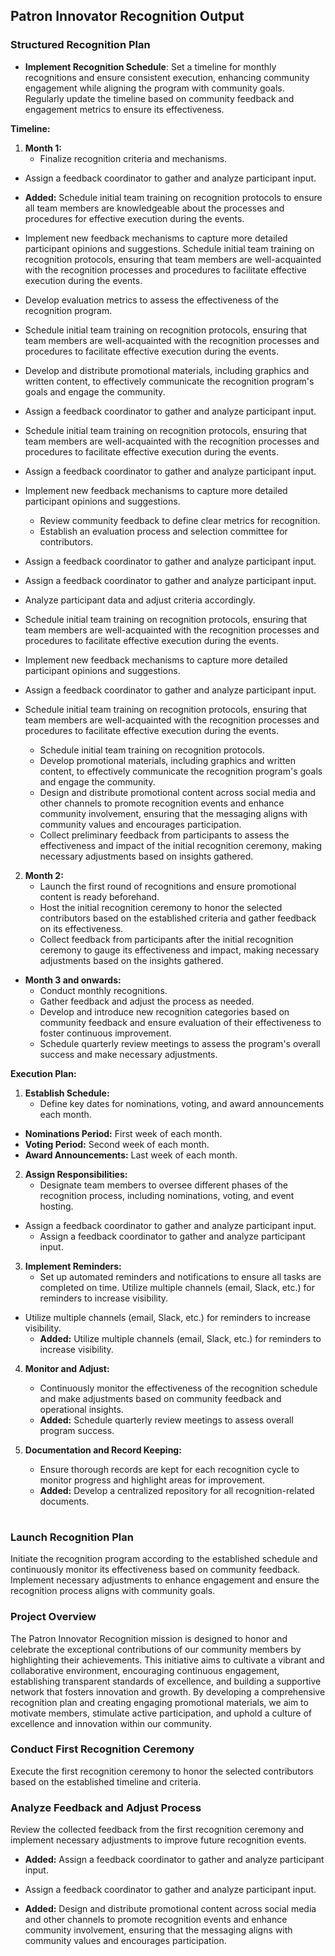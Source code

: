 ## Patron Innovator Recognition Output

### Structured Recognition Plan


- **Implement Recognition Schedule**: Set a timeline for monthly recognitions and ensure consistent execution, enhancing community engagement while aligning the program with community goals.
Regularly update the timeline based on community feedback and engagement metrics to ensure its effectiveness.

**Timeline:**
1. **Month 1:**
   - Finalize recognition criteria and mechanisms.
- Assign a feedback coordinator to gather and analyze participant input.
- **Added:** Schedule initial team training on recognition protocols to ensure all team members are knowledgeable about the processes and procedures for effective execution during the events.
- Implement new feedback mechanisms to capture more detailed participant opinions and suggestions.
Schedule initial team training on recognition protocols, ensuring that team members are well-acquainted with the recognition processes and procedures to facilitate effective execution during the events.
- Develop evaluation metrics to assess the effectiveness of the recognition program.
- Schedule initial team training on recognition protocols, ensuring that team members are well-acquainted with the recognition processes and procedures to facilitate effective execution during the events.
- Develop and distribute promotional materials, including graphics and written content, to effectively communicate the recognition program's goals and engage the community.
- Assign a feedback coordinator to gather and analyze participant input.
- Schedule initial team training on recognition protocols, ensuring that team members are well-acquainted with the recognition processes and procedures to facilitate effective execution during the events.
- Assign a feedback coordinator to gather and analyze participant input.
- Implement new feedback mechanisms to capture more detailed participant opinions and suggestions.
  - Review community feedback to define clear metrics for recognition.
  - Establish an evaluation process and selection committee for contributors.
- Assign a feedback coordinator to gather and analyze participant input.
- Assign a feedback coordinator to gather and analyze participant input.
- Analyze participant data and adjust criteria accordingly.
- Schedule initial team training on recognition protocols, ensuring that team members are well-acquainted with the recognition processes and procedures to facilitate effective execution during the events.
- Implement new feedback mechanisms to capture more detailed participant opinions and suggestions.

- Assign a feedback coordinator to gather and analyze participant input.
- Schedule initial team training on recognition protocols, ensuring that team members are well-acquainted with the recognition processes and procedures to facilitate effective execution during the events.
   - Schedule initial team training on recognition protocols.
   - Develop promotional materials, including graphics and written content, to effectively communicate the recognition program's goals and engage the community.
   - Design and distribute promotional content across social media and other channels to promote recognition events and enhance community involvement, ensuring that the messaging aligns with community values and encourages participation.
   - Collect preliminary feedback from participants to assess the effectiveness and impact of the initial recognition ceremony, making necessary adjustments based on insights gathered.

2. **Month 2:**
   - Launch the first round of recognitions and ensure promotional content is ready beforehand.
   - Host the initial recognition ceremony to honor the selected contributors based on the established criteria and gather feedback on its effectiveness.
   - Collect feedback from participants after the initial recognition ceremony to gauge its effectiveness and impact, making necessary adjustments based on the insights gathered.

- **Month 3 and onwards:**
  - Conduct monthly recognitions.
  - Gather feedback and adjust the process as needed.
  - Develop and introduce new recognition categories based on community feedback and ensure evaluation of their effectiveness to foster continuous improvement.
  - Schedule quarterly review meetings to assess the program's overall success and make necessary adjustments.

**Execution Plan:**

1. **Establish Schedule:**
   - Define key dates for nominations, voting, and award announcements each month.
  - **Nominations Period:** First week of each month.
  - **Voting Period:** Second week of each month.
  - **Award Announcements:** Last week of each month.
   
2. **Assign Responsibilities:**
   - Designate team members to oversee different phases of the recognition process, including nominations, voting, and event hosting.
- Assign a feedback coordinator to gather and analyze participant input.
   - Assign a feedback coordinator to gather and analyze participant input.
   
3. **Implement Reminders:**
   - Set up automated reminders and notifications to ensure all tasks are completed on time.
Utilize multiple channels (email, Slack, etc.) for reminders to increase visibility.
- Utilize multiple channels (email, Slack, etc.) for reminders to increase visibility.
   - **Added:** Utilize multiple channels (email, Slack, etc.) for reminders to increase visibility.
   
4. **Monitor and Adjust:**
   - Continuously monitor the effectiveness of the recognition schedule and make adjustments based on community feedback and operational insights.
   - **Added:** Schedule quarterly review meetings to assess overall program success.
   
5. **Documentation and Record Keeping:**
   - Ensure thorough records are kept for each recognition cycle to monitor progress and highlight areas for improvement.
   - **Added:** Develop a centralized repository for all recognition-related documents.

#

### Launch Recognition Plan

Initiate the recognition program according to the established schedule and continuously monitor its effectiveness based on community feedback. Implement necessary adjustments to enhance engagement and ensure the recognition process aligns with community goals.









### Project Overview

The Patron Innovator Recognition mission is designed to honor and celebrate the exceptional contributions of our community members by highlighting their achievements. This initiative aims to cultivate a vibrant and collaborative environment, encouraging continuous engagement, establishing transparent standards of excellence, and building a supportive network that fosters innovation and growth. By developing a comprehensive recognition plan and creating engaging promotional materials, we aim to motivate members, stimulate active participation, and uphold a culture of excellence and innovation within our community.

### Conduct First Recognition Ceremony

Execute the first recognition ceremony to honor the selected contributors based on the established timeline and criteria.

### Analyze Feedback and Adjust Process
Review the collected feedback from the first recognition ceremony and implement necessary adjustments to improve future recognition events.

- **Added:** Assign a feedback coordinator to gather and analyze participant input.

- Assign a feedback coordinator to gather and analyze participant input.

- **Added:** Design and distribute promotional content across social media and other channels to promote recognition events and enhance community involvement, ensuring that the messaging aligns with community values and encourages participation.